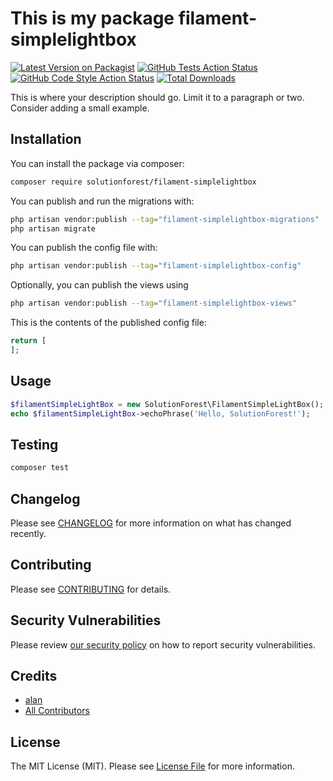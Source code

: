 # This is my package filament-simplelightbox

[![Latest Version on Packagist](https://img.shields.io/packagist/v/solutionforest/filament-simplelightbox.svg?style=flat-square)](https://packagist.org/packages/solutionforest/filament-simplelightbox)
[![GitHub Tests Action Status](https://img.shields.io/github/actions/workflow/status/solutionforest/filament-simplelightbox/run-tests.yml?branch=main&label=tests&style=flat-square)](https://github.com/solutionforest/filament-simplelightbox/actions?query=workflow%3Arun-tests+branch%3Amain)
[![GitHub Code Style Action Status](https://img.shields.io/github/actions/workflow/status/solutionforest/filament-simplelightbox/fix-php-code-style-issues.yml?branch=main&label=code%20style&style=flat-square)](https://github.com/solutionforest/filament-simplelightbox/actions?query=workflow%3A"Fix+PHP+code+style+issues"+branch%3Amain)
[![Total Downloads](https://img.shields.io/packagist/dt/solutionforest/filament-simplelightbox.svg?style=flat-square)](https://packagist.org/packages/solutionforest/filament-simplelightbox)



This is where your description should go. Limit it to a paragraph or two. Consider adding a small example.

## Installation

You can install the package via composer:

```bash
composer require solutionforest/filament-simplelightbox
```

You can publish and run the migrations with:

```bash
php artisan vendor:publish --tag="filament-simplelightbox-migrations"
php artisan migrate
```

You can publish the config file with:

```bash
php artisan vendor:publish --tag="filament-simplelightbox-config"
```

Optionally, you can publish the views using

```bash
php artisan vendor:publish --tag="filament-simplelightbox-views"
```

This is the contents of the published config file:

```php
return [
];
```

## Usage

```php
$filamentSimpleLightBox = new SolutionForest\FilamentSimpleLightBox();
echo $filamentSimpleLightBox->echoPhrase('Hello, SolutionForest!');
```

## Testing

```bash
composer test
```

## Changelog

Please see [CHANGELOG](CHANGELOG.md) for more information on what has changed recently.

## Contributing

Please see [CONTRIBUTING](.github/CONTRIBUTING.md) for details.

## Security Vulnerabilities

Please review [our security policy](../../security/policy) on how to report security vulnerabilities.

## Credits

- [alan](https://github.com/solutionforest)
- [All Contributors](../../contributors)

## License

The MIT License (MIT). Please see [License File](LICENSE.md) for more information.
